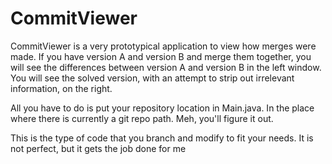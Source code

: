 # CommitViewer

CommitViewer is a very prototypical application to view how merges were made. If you have version A and version B and merge them together, you will see the differences between version A and version B in the left window. You will see the solved version, with an attempt to strip out irrelevant information, on the right. 

All you have to do is put your repository location in Main.java. In the place where there is currently a git repo path. Meh, you'll figure it out.

This is the type of code that you branch and modify to fit your needs. It is not perfect, but it gets the job done for me